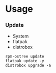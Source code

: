 # Usage

### Update
* System
* flatpak
* distrobox

```
rpm-ostree update
flatpak update -y
distrobox upgrade -a
```